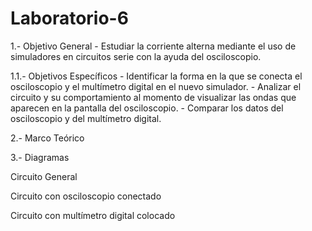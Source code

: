 # Laboratorio-6

  1.- Objetivo General
    - Estudiar la corriente alterna mediante el uso de simuladores en circuitos serie con la ayuda del osciloscopio.

  1.1.- Objetivos Específicos
    - Identificar la forma en la que se conecta el osciloscopio y el multímetro digital en el nuevo simulador.
    - Analizar el circuito y su comportamiento al momento de visualizar las ondas que aparecen en la pantalla del osciloscopio.
    - Comparar los datos del osciloscopio y del multímetro digital.

   2.- Marco Teórico

   
   3.- Diagramas
   
   Circuito General
   
   Circuito con osciloscopio conectado

   Circuito con multímetro digital colocado






